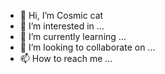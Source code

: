 - 👋 Hi, I’m Cosmic cat
- 👀 I’m interested in ...
- 🌱 I’m currently learning ...
- 💞️ I’m looking to collaborate on ...
- 📫 How to reach me ...

<!---
CosmicCis/CosmicCis is a ✨ special ✨ repository because its `README.md` (this file) appears on your GitHub profile.
You can click the Preview link to take a look at your changes.
--->
